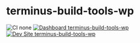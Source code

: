 # terminus-build-tools-wp

![CI none](https://img.shields.io/badge/ci-none-orange.svg)
[![Dashboard terminus-build-tools-wp](https://img.shields.io/badge/dashboard-terminus_build_tools_wp-yellow.svg)](https://dashboard.pantheon.io/sites/95d6e069-bc84-49f6-abfd-456bb200fb9c#dev/code)
[![Dev Site terminus-build-tools-wp](https://img.shields.io/badge/site-terminus_build_tools_wp-blue.svg)](http://dev-terminus-build-tools-wp.pantheonsite.io/)